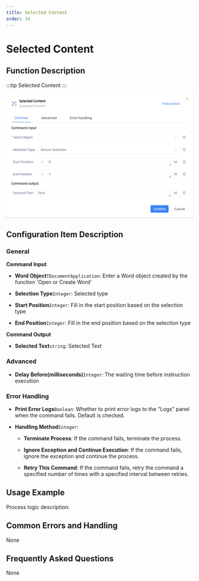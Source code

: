 ```yaml
---
title: Selected Content
order: 14
---
```


# Selected Content

## Function Description

:::tip 
Selected Content
:::

![Selected Content](../../../assets/Selected%20Content_command.png)

## Configuration Item Description

### General

**Command Input**

- **Word Object**`TDocumentApplication`: Enter a Word object created by the function 'Open or Create Word'

- **Selection Type**`Integer`: Selected type

- **Start Position**`Integer`: Fill in the start position based on the selection type

- **End Position**`Integer`: Fill in the end position based on the selection type


**Command Output**

- **Selected Text**`string`: Selected Text

### Advanced

- **Delay Before(milliseconds)**`Integer`: The waiting time before instruction execution

### Error Handling

- **Print Error Logs**`Boolean`: Whether to print error logs to the "Logs" panel when the command fails. Default is checked. 

- **Handling Method**`Integer`:

    - **Terminate Process**: If the command fails, terminate the process.

    - **Ignore Exception and Continue Execution**: If the command fails, ignore the exception and continue the process.

    - **Retry This Command**: If the command fails, retry the command a specified number of times with a specified interval between retries.

## Usage Example

Process logic description:

## Common Errors and Handling

None

## Frequently Asked Questions

None

